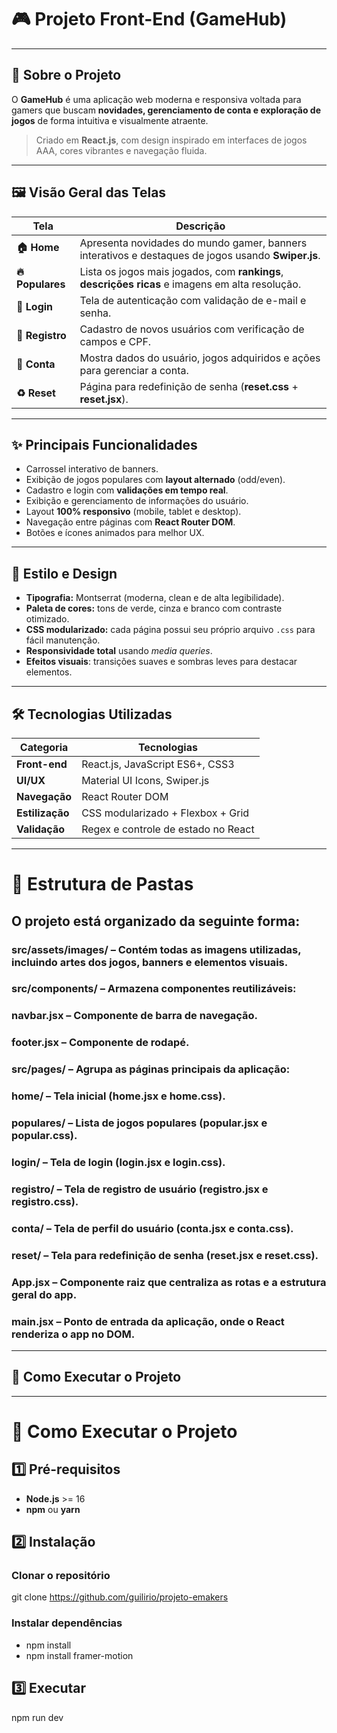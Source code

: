 # 🎮 Projeto Front-End (GameHub)
---

## 📌 Sobre o Projeto

O **GameHub** é uma aplicação web moderna e responsiva voltada para gamers que buscam **novidades, gerenciamento de conta e exploração de jogos** de forma intuitiva e visualmente atraente.

> Criado em **React.js**, com design inspirado em interfaces de jogos AAA, cores vibrantes e navegação fluida.

---

## 🖼️ **Visão Geral das Telas**

| Tela | Descrição |
|------|-----------|
| **🏠 Home** | Apresenta novidades do mundo gamer, banners interativos e destaques de jogos usando **Swiper.js**. |
| **🔥 Populares** | Lista os jogos mais jogados, com **rankings**, **descrições ricas** e imagens em alta resolução. |
| **🔑 Login** | Tela de autenticação com validação de e-mail e senha. |
| **📝 Registro** | Cadastro de novos usuários com verificação de campos e CPF. |
| **👤 Conta** | Mostra dados do usuário, jogos adquiridos e ações para gerenciar a conta. |
| **♻️ Reset** | Página para redefinição de senha (**reset.css** + **reset.jsx**). |

---

## ✨ **Principais Funcionalidades**

- Carrossel interativo de banners.
- Exibição de jogos populares com **layout alternado** (odd/even).
- Cadastro e login com **validações em tempo real**.
- Exibição e gerenciamento de informações do usuário.
- Layout **100% responsivo** (mobile, tablet e desktop).
- Navegação entre páginas com **React Router DOM**.
- Botões e ícones animados para melhor UX.

---

## 🎨 **Estilo e Design**

- **Tipografia:** Montserrat (moderna, clean e de alta legibilidade).
- **Paleta de cores:** tons de verde, cinza e branco com contraste otimizado.
- **CSS modularizado:** cada página possui seu próprio arquivo `.css` para fácil manutenção.
- **Responsividade total** usando *media queries*.
- **Efeitos visuais**: transições suaves e sombras leves para destacar elementos.

---

## 🛠️ **Tecnologias Utilizadas**

| Categoria | Tecnologias |
|-----------|-------------|
| **Front-end** | React.js, JavaScript ES6+, CSS3 |
| **UI/UX** | Material UI Icons, Swiper.js |
| **Navegação** | React Router DOM |
| **Estilização** | CSS modularizado + Flexbox + Grid |
| **Validação** | Regex e controle de estado no React |

---

# 📂 **Estrutura de Pastas**

## O projeto está organizado da seguinte forma:

### src/assets/images/ – Contém todas as imagens utilizadas, incluindo artes dos jogos, banners e elementos visuais.

### src/components/ – Armazena componentes reutilizáveis:

### navbar.jsx – Componente de barra de navegação.

### footer.jsx – Componente de rodapé.

### src/pages/ – Agrupa as páginas principais da aplicação:

### home/ – Tela inicial (home.jsx e home.css).

### populares/ – Lista de jogos populares (popular.jsx e popular.css).

### login/ – Tela de login (login.jsx e login.css).

### registro/ – Tela de registro de usuário (registro.jsx e registro.css).

### conta/ – Tela de perfil do usuário (conta.jsx e conta.css).

### reset/ – Tela para redefinição de senha (reset.jsx e reset.css).

### App.jsx – Componente raiz que centraliza as rotas e a estrutura geral do app.

### main.jsx – Ponto de entrada da aplicação, onde o React renderiza o app no DOM.

---

## 🚀 **Como Executar o Projeto**


---

# 🚀 **Como Executar o Projeto**

## 1️⃣ Pré-requisitos
- **Node.js** >= 16
- **npm** ou **yarn**

## 2️⃣ Instalação
### Clonar o repositório
git clone https://github.com/guilirio/projeto-emakers

### Instalar dependências
- npm install
- npm install framer-motion

## 3️⃣ Executar
npm run dev
